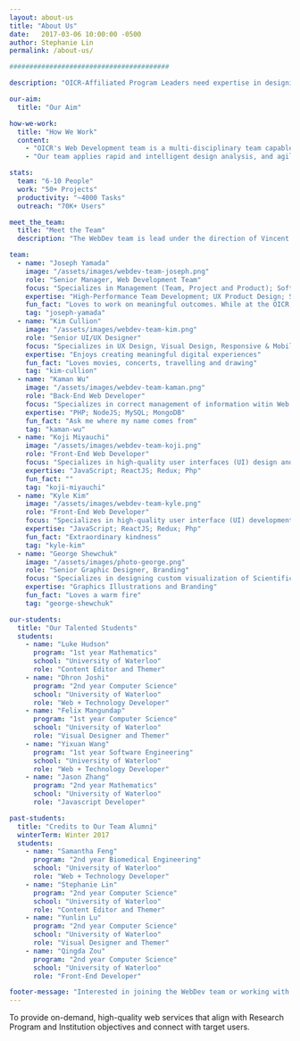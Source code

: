 ```yaml
---
layout: about-us
title: "About Us"
date:   2017-03-06 10:00:00 -0500
author: Stephanie Lin
permalink: /about-us/

########################################

description: "OICR-Affiliated Program Leaders need expertise in designing and developing websites that enable OICR's research to be recognized globally and meet the strategic objectives of the Research Program and the Research Institutions."

our-aim:
  title: "Our Aim"

how-we-work:
  title: "How We Work"
  content:
    - "OICR's Web Development team is a multi-disciplinary team capable of designing and building website and web applications for researchers and their projects. The 10 member team is composed of creative and technical members, working on 20+ projects servicing both OICR's research and corporate programs. Through its website products, OICR presents leading-edge cancer research online and to engage a global community of researchers for collaboration."
    - "Our team applies rapid and intelligent design analysis, and agile project implementation thereby enabling programs to focus on the high-value benefits for their users.  And this team has software engineering experience with products that meet enterprise risk (strategic, operational/internal, regulatory compliance, financial) for both big and small projects."

stats:
  team: "6-10 People"
  work: "50+ Projects"
  productivity: "~4000 Tasks"
  outreach: "70K+ Users"

meet_the_team:
  title: "Meet the Team"
  description: "The WebDev team is lead under the direction of Vincent Ferretti and Joseph Yamada, the WebDev team includes FTEs, contractors and students who continue to innovate, stay creative and develop with a platform of technologies that scale to enable high performance."

team:
  - name: "Joseph Yamada"
    image: "/assets/images/webdev-team-joseph.png"
    role: "Senior Manager, Web Development Team"
    focus: "Specializes in Management (Team, Project and Product); Software Engineering & Operations."
    expertise: "High-Performance Team Development; UX Product Design; SE and Operations; Agile/Lean/Learning; Continous Product Delivery"
    fun_fact: "Loves to work on meaningful outcomes. While at the OICR, hired 40 students, worked on 5K+ tasks, 50+ OICR projects and still loving it."
    tag: "joseph-yamada"
  - name: "Kim Cullion"
    image: "/assets/images/webdev-team-kim.png"
    role: "Senior UI/UX Designer"
    focus: "Specializes in UX Design, Visual Design, Responsive & Mobile Design"
    expertise: "Enjoys creating meaningful digital experiences"
    fun_fact: "Loves movies, concerts, travelling and drawing"
    tag: "kim-cullion"
  - name: "Kaman Wu"
    image: "/assets/images/webdev-team-kaman.png"
    role: "Back-End Web Developer"
    focus: "Specializes in correct management of information witin Web Services (WS) and dynamic application workflows to enable better comprehension and constant productivity."
    expertise: "PHP; NodeJS; MySQL; MongoDB"
    fun_fact: "Ask me where my name comes from"
    tag: "kaman-wu"
  - name: "Koji Miyauchi"
    image: "/assets/images/webdev-team-koji.png"
    role: "Front-End Web Developer"
    focus: "Specializes in high-quality user interfaces (UI) design and development to facilitate interactions to visualize and manage information enabling better UX with modern web browser technologies."
    expertise: "JavaScript; ReactJS; Redux; Php"
    fun_fact: ""
    tag: "koji-miyauchi"
  - name: "Kyle Kim"
    image: "/assets/images/webdev-team-kyle.png"
    role: "Front-End Web Developer"
    focus: "Specializes in high-quality user interface (UI) development to facilitate interactions to visualize and manage information enabling better UX with modern web browser technologies."
    expertise: "JavaScript; ReactJS; Redux; Php"
    fun_fact: "Extraordinary kindness"
    tag: "kyle-kim"
  - name: "George Shewchuk"
    image: "/assets/images/photo-george.png"
    role: "Senior Graphic Designer, Branding"
    focus: "Specializes in designing custom visualization of Scientific Subjects"
    expertise: "Graphics Illustrations and Branding"
    fun_fact: "Loves a warm fire"
    tag: "george-shewchuk"

our-students:
  title: "Our Talented Students"
  students:
    - name: "Luke Hudson"
      program: "1st year Mathematics"
      school: "University of Waterloo"
      role: "Content Editor and Themer"
    - name: "Dhron Joshi"
      program: "2nd year Computer Science"
      school: "University of Waterloo"
      role: "Web + Technology Developer"
    - name: "Felix Mangundap"
      program: "1st year Computer Science"
      school: "University of Waterloo"
      role: "Visual Designer and Themer"
    - name: "Yixuan Wang"
      program: "1st year Software Engineering"
      school: "University of Waterloo"
      role: "Web + Technology Developer"
    - name: "Jason Zhang"
      program: "2nd year Mathematics"
      school: "University of Waterloo"
      role: "Javascript Developer"

past-students:
  title: "Credits to Our Team Alumni"
  winterTerm: Winter 2017
  students:
    - name: "Samantha Feng"
      program: "2nd year Biomedical Engineering"
      school: "University of Waterloo"
      role: "Web + Technology Developer"
    - name: "Stephanie Lin"
      program: "2nd year Computer Science"
      school: "University of Waterloo"
      role: "Content Editor and Themer"
    - name: "Yunlin Lu"
      program: "2nd year Computer Science"
      school: "University of Waterloo"
      role: "Visual Designer and Themer"
    - name: "Qingda Zou"
      program: "2nd year Computer Science"
      school: "University of Waterloo"
      role: "Front-End Developer"

footer-message: "Interested in joining the WebDev team or working with us? "
---
```


To provide on-demand, high-quality web services that <span class="align">align</span> with Research Program and Institution objectives and <span class="connect">connect</span> with target users.
